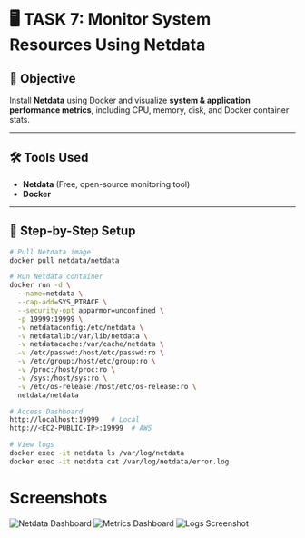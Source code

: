 # 🖥️ TASK 7: Monitor System Resources Using Netdata

## 📌 Objective
Install **Netdata** using Docker and visualize **system & application performance metrics**, including CPU, memory, disk, and Docker container stats.

---

## 🛠 Tools Used
- **Netdata** (Free, open-source monitoring tool)
- **Docker**

---

## 🚀 Step-by-Step Setup

```bash
# Pull Netdata image
docker pull netdata/netdata

# Run Netdata container
docker run -d \
  --name=netdata \
  --cap-add=SYS_PTRACE \
  --security-opt apparmor=unconfined \
  -p 19999:19999 \
  -v netdataconfig:/etc/netdata \
  -v netdatalib:/var/lib/netdata \
  -v netdatacache:/var/cache/netdata \
  -v /etc/passwd:/host/etc/passwd:ro \
  -v /etc/group:/host/etc/group:ro \
  -v /proc:/host/proc:ro \
  -v /sys:/host/sys:ro \
  -v /etc/os-release:/host/etc/os-release:ro \
  netdata/netdata

# Access Dashboard
http://localhost:19999   # Local
http://<EC2-PUBLIC-IP>:19999  # AWS

# View logs
docker exec -it netdata ls /var/log/netdata
docker exec -it netdata cat /var/log/netdata/error.log
```

# Screenshots
![Netdata Dashboard](https://github.com/Cgoyal-Developer/Internship-Day7/blob/main/screenshots/netdata-dashboard.png?raw=true)
![Metrics Dashboard](https://github.com/Cgoyal-Developer/Internship-Day7/blob/main/screenshots/metrics-dashboard.png?raw=true)
![Logs Screenshot](https://github.com/Cgoyal-Developer/Internship-Day7/blob/main/screenshots/logs-output.png?raw=true)



